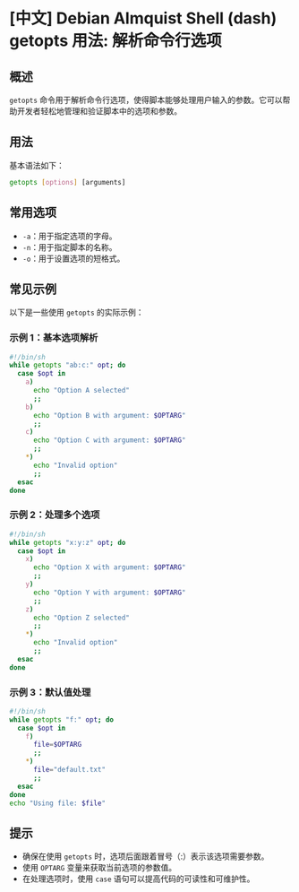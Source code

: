 # [中文] Debian Almquist Shell (dash) getopts 用法: 解析命令行选项

## 概述
`getopts` 命令用于解析命令行选项，使得脚本能够处理用户输入的参数。它可以帮助开发者轻松地管理和验证脚本中的选项和参数。

## 用法
基本语法如下：
```sh
getopts [options] [arguments]
```

## 常用选项
- `-a`：用于指定选项的字母。
- `-n`：用于指定脚本的名称。
- `-o`：用于设置选项的短格式。

## 常见示例
以下是一些使用 `getopts` 的实际示例：

### 示例 1：基本选项解析
```sh
#!/bin/sh
while getopts "ab:c:" opt; do
  case $opt in
    a)
      echo "Option A selected"
      ;;
    b)
      echo "Option B with argument: $OPTARG"
      ;;
    c)
      echo "Option C with argument: $OPTARG"
      ;;
    *)
      echo "Invalid option"
      ;;
  esac
done
```

### 示例 2：处理多个选项
```sh
#!/bin/sh
while getopts "x:y:z" opt; do
  case $opt in
    x)
      echo "Option X with argument: $OPTARG"
      ;;
    y)
      echo "Option Y with argument: $OPTARG"
      ;;
    z)
      echo "Option Z selected"
      ;;
    *)
      echo "Invalid option"
      ;;
  esac
done
```

### 示例 3：默认值处理
```sh
#!/bin/sh
while getopts "f:" opt; do
  case $opt in
    f)
      file=$OPTARG
      ;;
    *)
      file="default.txt"
      ;;
  esac
done
echo "Using file: $file"
```

## 提示
- 确保在使用 `getopts` 时，选项后面跟着冒号（:）表示该选项需要参数。
- 使用 `OPTARG` 变量来获取当前选项的参数值。
- 在处理选项时，使用 `case` 语句可以提高代码的可读性和可维护性。